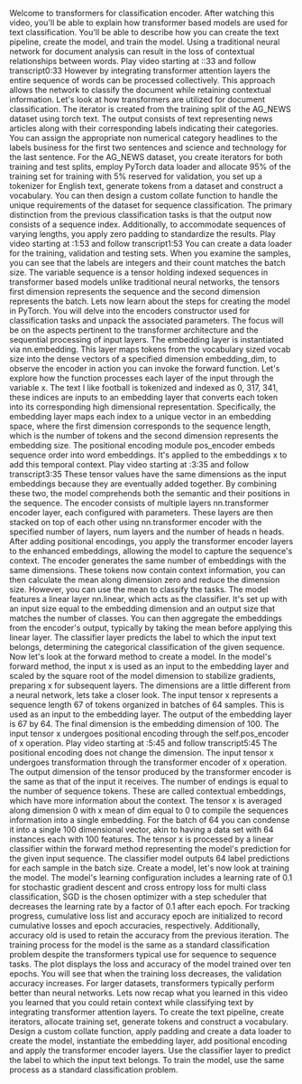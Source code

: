Welcome to transformers for classification encoder. After watching this video, you'll be able to explain how transformer based models are used for text classification. You'll be able to describe how you can create the text pipeline, create the model, and train the model. Using a traditional neural network for document analysis can result in the loss of contextual relationships between words.
Play video starting at ::33 and follow transcript0:33
However by integrating transformer attention layers the entire sequence of words can be processed collectively. This approach allows the network to classify the document while retaining contextual information. Let's look at how transformers are utilized for document classification. The iterator is created from the training split of the AG_NEWS dataset using torch text. The output consists of text representing news articles along with their corresponding labels indicating their categories. You can assign the appropriate non numerical category headlines to the labels business for the first two sentences and science and technology for the last sentence. For the AG_NEWS dataset, you create iterators for both training and test splits, employ PyTorch data loader and allocate 95% of the training set for training with 5% reserved for validation, you set up a tokenizer for English text, generate tokens from a dataset and construct a vocabulary. You can then design a custom collate function to handle the unique requirements of the dataset for sequence classification. The primary distinction from the previous classification tasks is that the output now consists of a sequence index. Additionally, to accommodate sequences of varying lengths, you apply zero padding to standardize the results.
Play video starting at :1:53 and follow transcript1:53
You can create a data loader for the training, validation and testing sets. When you examine the samples, you can see that the labels are integers and their count matches the batch size. The variable sequence is a tensor holding indexed sequences in transformer based models unlike traditional neural networks, the tensors first dimension represents the sequence and the second dimension represents the batch. Lets now learn about the steps for creating the model in PyTorch. You will delve into the encoders constructor used for classification tasks and unpack the associated parameters. The focus will be on the aspects pertinent to the transformer architecture and the sequential processing of input layers. The embedding layer is instantiated via nn.embedding. This layer maps tokens from the vocabulary sized vocab size into the dense vectors of a specified dimension embedding_dim, to observe the encoder in action you can invoke the forward function. Let's explore how the function processes each layer of the input through the variable x. The text I like football is tokenized and indexed as 0, 317, 341, these indices are inputs to an embedding layer that converts each token into its corresponding high dimensional representation. Specifically, the embedding layer maps each index to a unique vector in an embedding space, where the first dimension corresponds to the sequence length, which is the number of tokens and the second dimension represents the embedding size. The positional encoding module pos_encoder embeds sequence order into word embeddings. It's applied to the embeddings x to add this temporal context.
Play video starting at :3:35 and follow transcript3:35
These tensor values have the same dimensions as the input embeddings because they are eventually added together. By combining these two, the model comprehends both the semantic and their positions in the sequence. The encoder consists of multiple layers nn.transformer encoder layer, each configured with parameters. These layers are then stacked on top of each other using nn.transformer encoder with the specified number of layers, num layers and the number of heads n heads. After adding positional encodings, you apply the transformer encoder layers to the enhanced embeddings, allowing the model to capture the sequence's context. The encoder generates the same number of embeddings with the same dimensions. These tokens now contain context information, you can then calculate the mean along dimension zero and reduce the dimension size. However, you can use the mean to classify the tasks. The model features a linear layer nn.linear, which acts as the classifier. It's set up with an input size equal to the embedding dimension and an output size that matches the number of classes. You can then aggregate the embeddings from the encoder's output, typically by taking the mean before applying this linear layer. The classifier layer predicts the label to which the input text belongs, determining the categorical classification of the given sequence. Now let's look at the forward method to create a model. In the model's forward method, the input x is used as an input to the embedding layer and scaled by the square root of the model dimension to stabilize gradients, preparing x for subsequent layers. The dimensions are a little different from a neural network, lets take a closer look. The input tensor x represents a sequence length 67 of tokens organized in batches of 64 samples. This is used as an input to the embedding layer. The output of the embedding layer is 67 by 64. The final dimension is the embedding dimension of 100. The input tensor x undergoes positional encoding through the self.pos_encoder of x operation.
Play video starting at :5:45 and follow transcript5:45
The positional encoding does not change the dimension. The input tensor x undergoes transformation through the transformer encoder of x operation. The output dimension of the tensor produced by the transformer encoder is the same as that of the input it receives. The number of endings is equal to the number of sequence tokens. These are called contextual embeddings, which have more information about the context. The tensor x is averaged along dimension 0 with x mean of dim equal to 0 to compile the sequences information into a single embedding. For the batch of 64 you can condense it into a single 100 dimensional vector, akin to having a data set with 64 instances each with 100 features. The tensor x is processed by a linear classifier within the forward method representing the model's prediction for the given input sequence. The classifier model outputs 64 label predictions for each sample in the batch size. Create a model, let's now look at training the model. The model's learning configuration includes a learning rate of 0.1 for stochastic gradient descent and cross entropy loss for multi class classification, SGD is the chosen optimizer with a step scheduler that decreases the learning rate by a factor of 0.1 after each epoch. For tracking progress, cumulative loss list and accuracy epoch are initialized to record cumulative losses and epoch accuracies, respectively. Additionally, accuracy old is used to retain the accuracy from the previous iteration. The training process for the model is the same as a standard classification problem despite the transformers typical use for sequence to sequence tasks. The plot displays the loss and accuracy of the model trained over ten epochs. You will see that when the training loss decreases, the validation accuracy increases. For larger datasets, transformers typically perform better than neural networks. Lets now recap what you learned in this video you learned that you could retain context while classifying text by integrating transformer attention layers. To create the text pipeline, create iterators, allocate training set, generate tokens and construct a vocabulary. Design a custom collate function, apply padding and create a data loader to create the model, instantiate the embedding layer, add positional encoding and apply the transformer encoder layers. Use the classifier layer to predict the label to which the input text belongs. To train the model, use the same process as a standard classification problem.